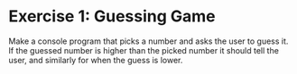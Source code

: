 # Exercise 1: Guessing Game

Make a console program that picks a number and asks the user to guess it. If the guessed number is higher than the picked number it should tell the user, and similarly for when the guess is lower.